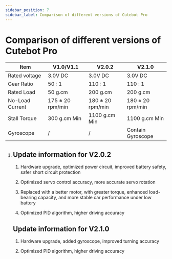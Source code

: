 ```yaml
---
sidebar_position: 7
sidebar_label: Comparison of different versions of Cutebot Pro
---
```


#  Comparison of different versions of Cutebot Pro


| Item | V1.0/V1.1 | V2.0.2 | V2.1.0 |
|---|---|---|---|
|Rated voltage| 3.0V DC | 3.0V DC | 3.0V DC |
|Gear Ratio| 50 : 1 | 110 : 1 | 110 : 1 |
|Rated Load| 50 g.cm | 200 g.cm | 200 g.cm |
|No-Load Current| 175 ± 20 rpm/min | 180 ± 20 rpm/min | 180 ± 20 rpm/min |
|Stall Torque| 300 g.cm Min | 1100 g.cm Min | 1100 g.cm Min |
|Gyroscope| / | / | Contain Gyroscope |

1. ## Update information for V2.0.2

   1. Hardware upgrade, optimized power circuit, improved battery safety, safer short circuit protection

   2. Optimized servo control accuracy, more accurate servo rotation

   3. Replaced with a better motor, with greater torque, enhanced load-bearing capacity, and more stable car performance under low battery

   4. Optimized PID algorithm, higher driving accuracy

   ## Update information for V2.1.0

   1. Hardware upgrade, added gyroscope, improved turning accuracy

   2. Optimized PID algorithm, higher driving accuracy
